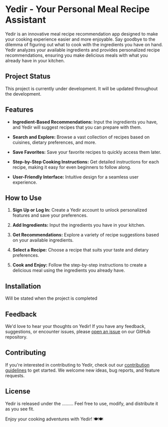 # Yedir - Your Personal Meal Recipe Assistant
 
Yedir is an innovative meal recipe recommendation app designed to make your cooking experience easier and more enjoyable. Say goodbye to the dilemma of figuring out what to cook with the ingredients you have on hand. Yedir analyzes your available ingredients and provides personalized recipe recommendations, ensuring you make delicious meals with what you already have in your kitchen.

## Project Status
This project is currently under development. It will be updated throughout the development.

## Features

- **Ingredient-Based Recommendations:** Input the ingredients you have, and Yedir will suggest recipes that you can prepare with them.
  
- **Search and Explore:** Browse a vast collection of recipes based on cuisines, dietary preferences, and more.

- **Save Favorites:** Save your favorite recipes to quickly access them later.

- **Step-by-Step Cooking Instructions:** Get detailed instructions for each recipe, making it easy for even beginners to follow along.

- **User-Friendly Interface:** Intuitive design for a seamless user experience.

## How to Use

1. **Sign Up or Log In:** Create a Yedir account to unlock personalized features and save your preferences.

2. **Add Ingredients:** Input the ingredients you have in your kitchen.

3. **Get Recommendations:** Explore a variety of recipe suggestions based on your available ingredients.

4. **Select a Recipe:** Choose a recipe that suits your taste and dietary preferences.

5. **Cook and Enjoy:** Follow the step-by-step instructions to create a delicious meal using the ingredients you already have.

## Installation

Will be stated when the project is completed

## Feedback

We'd love to hear your thoughts on Yedir! If you have any feedback, suggestions, or encounter issues, please [open an issue](https://github.com/Yedir/Yedir-App/issues) on our GitHub repository.

## Contributing

If you're interested in contributing to Yedir, check out our [contribution guidelines](CONTRIBUTING.md) to get started. We welcome new ideas, bug reports, and feature requests.

## License

Yedir is released under the ......... Feel free to use, modify, and distribute it as you see fit.

Enjoy your cooking adventures with Yedir! 🍽️🍽️
